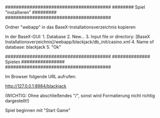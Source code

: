 #######################################
######## Spiel "installieren" #########
#######################################

Ordner "webapp" in das BaseX-Installationsverzeichnis kopieren

In der BaseX-GUI:
	1. Database
	2. New...
	3. Input file or directory: [BaseX Installationsverzeichnis]/webapp/blackjack/db_init/casino.xml
	4. Name of database: blackjack
	5. "Ok"
	

#######################################
############## Spielen ################
#######################################

Im Browser folgende URL aufrufen:

http://127.0.0.1:8984/blackjack

(WICHTIG: Ohne abschließendes "/", sonst wird Formatierung nicht richtig dargestellt!)

Spiel beginnen mit "Start Game"